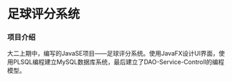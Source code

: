 # 足球评分系统
### 项目介绍
大二上期中，编写的JavaSE项目——足球评分系统。使用JavaFX设计UI界面，使用PLSQL编程建立MySQL数据库系统，最后建立了DAO-Service-Controll的编程模型。
